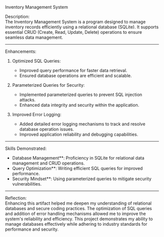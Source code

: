 Inventory Management System

Description:  
The Inventory Management System is a program designed to manage inventory records efficiently using a relational database (SQLite). It supports essential CRUD (Create, Read, Update, Delete) operations to ensure seamless data management.

--------------------------------------------------------------------------------------------------------------------------------------------------------------------------------------------------------------------------------------------

Enhancements:  
1. Optimized SQL Queries:  
   - Improved query performance for faster data retrieval.  
   - Ensured database operations are efficient and scalable.  

2. Parameterized Queries for Security:  
   - Implemented parameterized queries to prevent SQL injection attacks.  
   - Enhanced data integrity and security within the application.  

3. Improved Error Logging:  
   - Added detailed error logging mechanisms to track and resolve database operation issues.  
   - Improved application reliability and debugging capabilities.  

---------------------------------------------------------------------------------------------------------------------------------------------------------------------------------------------------------------------------------------------

Skills Demonstrated:  
- Database Management**: Proficiency in SQLite for relational data management and CRUD operations.  
- Query Optimization**: Writing efficient SQL queries for improved performance.  
- Security Mindset**: Using parameterized queries to mitigate security vulnerabilities.  

---------------------------------------------------------------------------------------------------------------------------------------------------------------------------------------------------------------------------------------------

Reflection:  
Enhancing this artifact helped me deepen my understanding of relational databases and secure coding practices. The optimization of SQL queries and addition of error handling mechanisms allowed me to improve the system's reliability and efficiency. This project demonstrates my ability to manage databases effectively while adhering to industry standards for performance and security.
